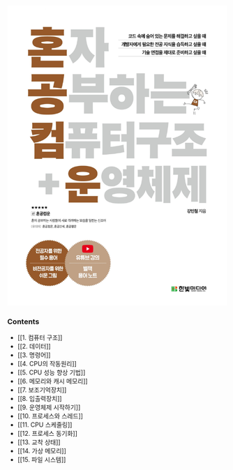![|400](images/혼공컴운.jpg)


### Contents
- [[1. 컴퓨터 구조]]
- [[2. 데이터]]
- [[3. 명령어]]
- [[4. CPU의 작동원리]]
- [[5. CPU 성능 향상 기법]]
- [[6. 메모리와 캐시 메모리]]
- [[7. 보조기억장치]]
- [[8. 입출력장치]]
- [[9. 운영체제 시작하기]]
- [[10. 프로세스와 스레드]]
- [[11. CPU 스케줄링]]
- [[12. 프로세스 동기화]]
- [[13. 교착 상태]]
- [[14. 가상 메모리]]
- [[15. 파일 시스템]]
